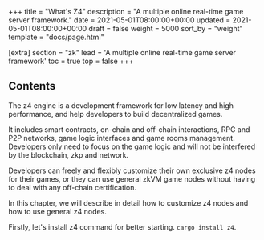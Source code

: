 +++
title = "What's Z4"
description = "A multiple online real-time game server framework."
date = 2021-05-01T08:00:00+00:00
updated = 2021-05-01T08:00:00+00:00
draft = false
weight = 5000
sort_by = "weight"
template = "docs/page.html"

[extra]
section = "zk"
lead = 'A multiple online real-time game server framework'
toc = true
top = false
+++

## Contents
The z4 engine is a development framework for low latency and high performance, and help developers to build decentralized games.

It includes smart contracts, on-chain and off-chain interactions, RPC and P2P networks, game logic interfaces and game rooms management. Developers only need to focus on the game logic and will not be interfered by the blockchain, zkp and network.

Developers can freely and flexibly customize their own exclusive z4 nodes for their games, or they can use general zkVM game nodes without having to deal with any off-chain certification.

In this chapter, we will describe in detail how to customize z4 nodes and how to use general z4 nodes.

Firstly, let's install z4 command for better starting. `cargo install z4`.
